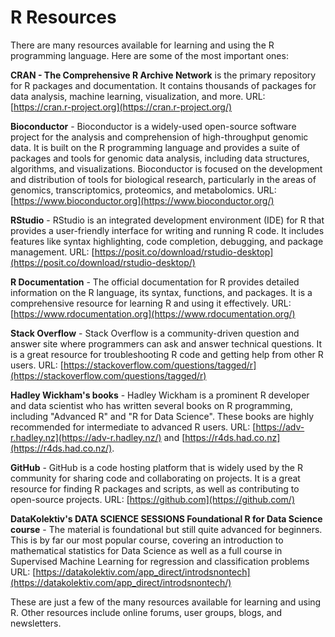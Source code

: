 # R Resources

There are many resources available for learning and using the R programming language. Here are some of the most important ones:

**CRAN - The Comprehensive R Archive Network** is the primary repository for R packages and documentation. It contains thousands of packages for data analysis, machine learning, visualization, and more. URL: [https://cran.r-project.org](https://cran.r-project.org/)

**Bioconductor** - Bioconductor is a widely-used open-source software project for the analysis and comprehension of high-throughput genomic data. It is built on the R programming language and provides a suite of packages and tools for genomic data analysis, including data structures, algorithms, and visualizations. Bioconductor is focused on the development and distribution of tools for biological research, particularly in the areas of genomics, transcriptomics, proteomics, and metabolomics. URL: [https://www.bioconductor.org](https://www.bioconductor.org/)

**RStudio** - RStudio is an integrated development environment (IDE) for R that provides a user-friendly interface for writing and running R code. It includes features like syntax highlighting, code completion, debugging, and package management. URL: [https://posit.co/download/rstudio-desktop](https://posit.co/download/rstudio-desktop/)

**R Documentation** - The official documentation for R provides detailed information on the R language, its syntax, functions, and packages. It is a comprehensive resource for learning R and using it effectively. URL: [https://www.rdocumentation.org](https://www.rdocumentation.org/)

**Stack Overflow** - Stack Overflow is a community-driven question and answer site where programmers can ask and answer technical questions. It is a great resource for troubleshooting R code and getting help from other R users. URL: [https://stackoverflow.com/questions/tagged/r](https://stackoverflow.com/questions/tagged/r)

**Hadley Wickham's books** - Hadley Wickham is a prominent R developer and data scientist who has written several books on R programming, including "Advanced R" and "R for Data Science". These books are highly recommended for intermediate to advanced R users. URL: [https://adv-r.hadley.nz](https://adv-r.hadley.nz/) and [https://r4ds.had.co.nz](https://r4ds.had.co.nz/).

**GitHub** - GitHub is a code hosting platform that is widely used by the R community for sharing code and collaborating on projects. It is a great resource for finding R packages and scripts, as well as contributing to open-source projects. URL: [https://github.com](https://github.com/)

**DataKolektiv's DATA SCIENCE SESSIONS Foundational R for Data Science course** - The material is foundational but still quite advanced for beginners. This is by far our most popular course, covering an introduction to mathematical statistics for Data Science as well as a full course in Supervised Machine Learning for regression and classification problems URL: [https://datakolektiv.com/app_direct/introdsnontech](https://datakolektiv.com/app_direct/introdsnontech/)

These are just a few of the many resources available for learning and using R. Other resources include online forums, user groups, blogs, and newsletters.